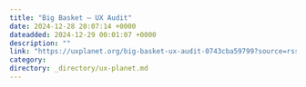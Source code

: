```yaml
---
title: "Big Basket — UX Audit"
date: 2024-12-28 20:07:14 +0000
dateadded: 2024-12-29 00:01:07 +0000
description: ""
link: "https://uxplanet.org/big-basket-ux-audit-0743cba59799?source=rss----819cc2aaeee0---4"
category:
directory: _directory/ux-planet.md
---
```

